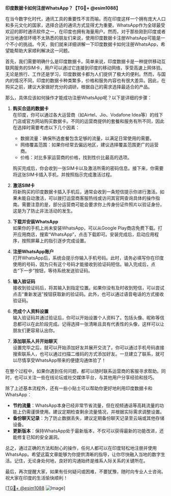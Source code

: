 **印度数据卡如何注册WhatsApp？【TG💪+ @esim1088】**

在当今数字化时代，通讯工具的重要性不言而喻。而在印度这样一个拥有庞大人口和多元文化的国家，选择合适的通讯方式显得尤为重要。WhatsApp作为全球最受欢迎的即时通讯软件之一，在印度也拥有海量用户。然而，对于那些刚到印度或者对当地通信环境不太熟悉的朋友们来说，使用印度数据卡注册WhatsApp可能是一个不小的挑战。今天，我们就来详细讲解一下印度数据卡如何注册WhatsApp，希望能帮助大家顺利解决这一问题。

首先，我们需要明确什么是印度数据卡。简单来说，印度数据卡是一种提供移动互联网服务的SIM卡，用户可以通过它连接到印度的移动网络，享受高速上网体验。无论是旅行、工作还是学习，印度数据卡都为人们提供了极大的便利。然而，与国内的情况不同，印度的数据卡种类繁多，价格和服务内容也有很大差异。因此，在购买之前，建议大家做好充分的调研，根据自己的需求选择最适合的产品。

那么，具体应该如何操作才能成功注册WhatsApp呢？以下是详细的步骤：

1. **购买合适的数据卡**  
   在印度，你可以通过各大运营商（如Airtel、Jio、Vodafone Idea等）的线下门店或官方网站购买数据卡。不同的运营商提供的套餐和服务有所不同，因此在选择时需要考虑以下几个因素：
   - 数据流量：确保所选套餐包含足够的流量，以满足日常使用的需要。
   - 网络覆盖范围：如果你经常去偏远地区，建议选择覆盖范围更广的运营商。
   - 价格：对比多家运营商的价格，找到性价比最高的选项。

   购买完成后，你会收到一张SIM卡以及激活所需的密码信息。接下来，你需要将这张SIM卡插入手机，并按照指示完成激活过程。

2. **激活SIM卡**  
   将新购买的印度数据卡插入手机后，通常会收到一条短信提示你进行激活。如果未能自动激活，可以拨打运营商客服热线或访问其官网查询具体的操作指南。需要注意的是，部分运营商可能会要求你上传身份证件照片以验证身份，这是为了防止非法活动的发生。

3. **下载并安装WhatsApp**  
   如果你的手机上尚未安装WhatsApp，可以从Google Play商店免费下载。打开应用商店，搜索“WhatsApp”，点击下载即可。安装完成后，启动应用程序，按照屏幕上的指引逐步完成设置。

4. **注册WhatsApp账户**  
   打开WhatsApp后，系统会提示你输入手机号码。此时，请务必填写你在印度使用的号码，因为只有这个号码才能接收到验证码短信。输入完成后，点击“下一步”按钮，等待系统发送验证码。

5. **输入验证码**  
   接收到验证码后，将其输入到指定位置。如果你没有及时收到短信，可以尝试点击“重新发送”按钮获取新的验证码。此外，也可以通过语音电话的方式接收验证码。

6. **完成个人资料设置**  
   输入验证码并通过验证后，你可以开始设置个人资料了。包括头像、昵称等信息都可以在此阶段完成。记得选择一张清晰且具有代表性的头像，这样可以让朋友们更容易认出你。

7. **添加联系人并开始聊天**  
   设置完毕之后，就可以开始添加好友并展开交流了。你可以通过手机号码直接搜索联系人，也可以通过扫描二维码的方式添加好友。一旦建立了联系，就可以尽情享受WhatsApp带来的便捷沟通体验了！

在整个过程中，如果你遇到任何问题，都可以随时联系运营商的客服寻求帮助。同时，也可以关注一些在线论坛或社交媒体平台，与其他用户分享经验和技巧。

除了上述基本流程外，还有一些小贴士可以帮助你更好地利用印度数据卡和WhatsApp：

- **节约流量**：WhatsApp本身已经非常节省流量，但在视频通话等高耗流量的功能上仍需谨慎使用。建议定期检查剩余流量情况，并根据实际需求调整设置。
- **备份聊天记录**：为了防止数据丢失，建议定期备份聊天记录至云端或其他存储设备。
- **更新版本**：保持WhatsApp处于最新版本，不仅可以获得最新的功能改进，还能修复已知的安全漏洞。

总之，通过正确的方法和耐心的操作，任何人都可以在印度轻松地注册并使用WhatsApp。希望这篇文章能够为你提供清晰的指导，让你尽快融入当地的数字生活。记住，无论身处何地，良好的沟通始终是维系人际关系的关键所在。

最后，再次提醒大家，如果有任何疑问或困难，不要犹豫，随时向专业人士咨询。祝大家在印度的生活愉快顺利！

[[TG💪+ @esim1088](https://t.me/s/esim1088) ![Image](https://i.postimg.cc/4NQfJmqS/Snipaste-2025-05-13-00-14-12.png)]
